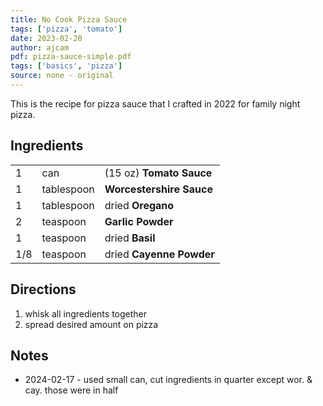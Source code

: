 ```yaml
---
title: No Cook Pizza Sauce
tags: ['pizza', 'tomato']
date: 2023-02-20
author: ajcam
pdf: pizza-sauce-simple.pdf
tags: ['basics', 'pizza']
source: none - original
---
```


This is the recipe for pizza sauce that I crafted in 2022 for family night pizza.

## Ingredients

|     |            |                          |
| :-- | :--------- | :----------------------- |
|   1 | can        | (15 oz) **Tomato Sauce** |
|   1 | tablespoon | **Worcestershire Sauce** |
|   1 | tablespoon | dried **Oregano**        |
|   2 | teaspoon   | **Garlic Powder**        |
|   1 | teaspoon   | dried **Basil**          |
| 1/8 | teaspoon   | dried **Cayenne Powder** |

## Directions

1. whisk all ingredients together
2. spread desired amount on pizza

## Notes

- 2024-02-17 - used small can, cut ingredients in quarter except wor. & cay. those were in half